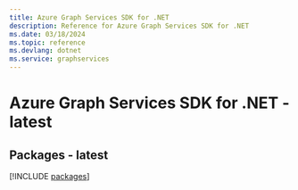 ```yaml
---
title: Azure Graph Services SDK for .NET
description: Reference for Azure Graph Services SDK for .NET
ms.date: 03/18/2024
ms.topic: reference
ms.devlang: dotnet
ms.service: graphservices
---
```

# Azure Graph Services SDK for .NET - latest
## Packages - latest
[!INCLUDE [packages](graph-services-index.md)]